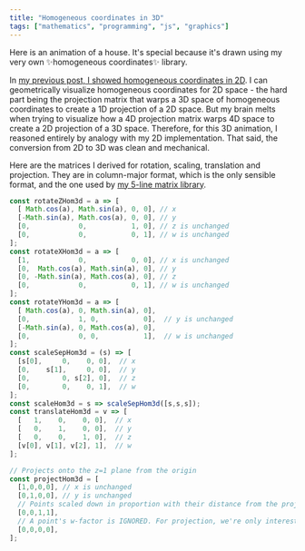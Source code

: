 ```yaml
---
title: "Homogeneous coordinates in 3D"
tags: ["mathematics", "programming", "js", "graphics"]
---
```


Here is an animation of a house.
It's special because it's drawn using my very own ✨homogeneous coordinates✨ library.

<canvas id="anim" style="background-color: rgb(255,255,200); width: 400px; display: block; margin: 0 auto;"></canvas>

In [my previous post, I showed homogeneous coordinates in 2D](/2020/11/28/homogeneous-coordinates-in-2d-from-scratch/).
I can geometrically visualize homogeneous coordinates for 2D space -
the hard part being the projection matrix that warps a 3D space of homogeneous coordinates
to create a 1D projection of a 2D space.
But my brain melts when trying to visualize how a 4D projection matrix 
warps 4D space to create a 2D projection of a 3D space.
Therefore, for this 3D animation, I reasoned entirely by analogy with my 2D implementation.
That said, the conversion from 2D to 3D was clean and mechanical.

Here are the matrices I derived for rotation, scaling, translation and projection.
They are in column-major format,
which is the only sensible format,
and the one used by [my 5-line matrix library](/2020/11/27/a-matrix-library-in-5-lines-of-code/).

```js
const rotateZHom3d = a => [
  [ Math.cos(a), Math.sin(a), 0, 0], // x
  [-Math.sin(a), Math.cos(a), 0, 0], // y
  [0,            0,           1, 0], // z is unchanged
  [0,            0,           0, 1], // w is unchanged
];
const rotateXHom3d = a => [
  [1,            0,           0, 0], // x is unchanged
  [0,  Math.cos(a), Math.sin(a), 0], // y
  [0, -Math.sin(a), Math.cos(a), 0], // z
  [0,            0,           0, 1], // w is unchanged
];
const rotateYHom3d = a => [
  [ Math.cos(a), 0, Math.sin(a), 0],
  [0,            1, 0,           0],  // y is unchanged
  [-Math.sin(a), 0, Math.cos(a), 0],
  [0,            0, 0,           1],  // w is unchanged
];
const scaleSepHom3d = (s) => [ 
  [s[0],     0,    0, 0],  // x 
  [0,    s[1],     0, 0],  // y
  [0,        0, s[2], 0],  // z
  [0,        0,    0, 1],  // w
];
const scaleHom3d = s => scaleSepHom3d([s,s,s]);
const translateHom3d = v => [
  [   1,    0,    0, 0],  // x
  [   0,    1,    0, 0],  // y
  [   0,    0,    1, 0],  // z
  [v[0], v[1], v[2], 1],  // w
];

// Projects onto the z=1 plane from the origin
const projectHom3d = [
  [1,0,0,0], // x is unchanged
  [0,1,0,0], // y is unchanged
  // Points scaled down in proportion with their distance from the projection plane
  [0,0,1,1], 
  // A point's w-factor is IGNORED. For projection, we're only interested in _direction_ from the origin
  [0,0,0,0],
];
```

<script>
  const canvasEl = document.getElementById("anim");
  canvasEl.width = 800;
  canvasEl.height = 500;
  const ctx = canvasEl.getContext("2d");

  const drawLine = line => {
    ctx.beginPath();
    ctx.moveTo(line[0][0], line[0][1]);
    for (const p of line.slice(1)) {
      ctx.lineTo(p[0], p[1]);
    }
    ctx.lineJoin = "bevel";
    ctx.lineWidth = 4;
    ctx.stroke();
  };

  const zipWith = (f, a, b) => a.map((k, i) => f(k, b[i]));

  const vecScale = (n, v) => v.map(c => n*c);
  const vecAdd = (v1, v2) => zipWith((c1,c2)=>c1+c2, v1, v2);
  const matApply = (mat, vec) => zipWith(vecScale, vec, mat).reduce(vecAdd);
  const matMul = (m2, m1) => m1.map(v => matApply(m2,v));

  // Convenience fns
  const matSeq = ms => ms.slice(1).reduce((acc,m) => matMul(m,acc), ms[0]);
  const matApplyToLine = (m, s) => s.map(p => matApply(m, p));
  const matApplyToObject = (m, o) => o.map(f => matApplyToLine(m, f));

  // Done with generic matrix lib
  // Now our 3D homogeneous coordinates lib

  const rotateZHom3d = a => [
    [ Math.cos(a), Math.sin(a), 0, 0], // x
    [-Math.sin(a), Math.cos(a), 0, 0], // y
    [0,            0,           1, 0], // z is unchanged
    [0,            0,           0, 1], // w is unchanged
  ];
  const rotateXHom3d = a => [
    [1,            0,           0, 0], // x is unchanged
    [0,  Math.cos(a), Math.sin(a), 0], // y
    [0, -Math.sin(a), Math.cos(a), 0], // z
    [0,            0,           0, 1], // w is unchanged
  ];
  const rotateYHom3d = a => [
    [ Math.cos(a), 0, Math.sin(a), 0],
    [0,            1, 0,           0],  // y is unchanged
    [-Math.sin(a), 0, Math.cos(a), 0],
    [0,            0, 0,           1],  // w is unchanged
  ];
  const scaleSepHom3d = (s) => [ 
    [s[0],     0,    0, 0],  // x 
    [0,    s[1],     0, 0],  // y
    [0,        0, s[2], 0],  // z
    [0,        0,    0, 1],  // w
  ];
  const scaleHom3d = s => scaleSepHom3d([s,s,s]);
  const translateHom3d = v => [
    [   1,    0,    0, 0],  // x
    [   0,    1,    0, 0],  // y
    [   0,    0,    1, 0],  // z
    [v[0], v[1], v[2], 1],  // w
  ];

  // Projects onto the z=1 plane from the origin
  const projectHom3d = [
    [1,0,0,0], // x is unchanged
    [0,1,0,0], // y is unchanged
    // Points scaled down in proportion with their distance from the projection plane
    [0,0,1,1], 
    // A point's w-factor is IGNORED. For projection, we're only interested in _direction_ from the origin
    [0,0,0,0],
  ];

  const unHom3d = ([x,y,z,w]) => [x/w, y/w, z/w];

  const drawLineHom3d = line => drawLine(line.map(unHom3d));
  const drawObjectHom3d = object => object.forEach(drawLineHom3d);

  const unitSquareXYHom3d = [
    [-0.5, -0.5, 0, 1],
    [ 0.5, -0.5, 0, 1],
    [ 0.5,  0.5, 0, 1],
    [-0.5,  0.5, 0, 1],
    [-0.5, -0.5, 0, 1],
  ];

  const unitCubeFrontLineHom3d = [
    [-0.5, -0.5, 0.5, 1],
    [ 0.5, -0.5, 0.5, 1],
    [ 0.5,  0.5, 0.5, 1],
    [-0.5,  0.5, 0.5, 1],
  ];

  fourSides = side => [
    side,
    matApplyToLine(rotateYHom3d(Math.PI* 1/2), side),
    matApplyToLine(rotateYHom3d(Math.PI     ), side),
    matApplyToLine(rotateYHom3d(Math.PI* 3/2), side),
  ];

  const unitCubeObjectHom3d = fourSides(unitCubeFrontLineHom3d);

  const unitPyramidLineHom3d = [
    [-0.5, -0.5, -0.5, 1],
    [   0,  0.5,    0, 1],
  ];
  const unitPyramidObjectHom3d = fourSides(unitPyramidLineHom3d);

  const houseBody = matApplyToObject(scaleSepHom3d([10, 5, 5]), unitCubeObjectHom3d);
  const houseRoof = matApplyToObject(matSeq([scaleSepHom3d([10, 3, 5]), translateHom3d([0, 4, 0])]), unitPyramidObjectHom3d);
  const housePorch = matApplyToObject(matSeq([scaleSepHom3d([2, 3, 1]), translateHom3d([0, -1, -3])]), unitCubeObjectHom3d);
  const houseChimney = matApplyToObject(matSeq([scaleSepHom3d([1,2,1]), translateHom3d([-3, 4, 0])]), unitCubeObjectHom3d);
  const houseWindow1 = matApplyToObject(matSeq([scaleSepHom3d([1,2,1]), translateHom3d([-3, 0, -2.5])]), [unitSquareXYHom3d]);
  const houseWindow2 = matApplyToObject(matSeq([scaleSepHom3d([1,2,1]), translateHom3d([ 3, 0, -2.5])]), [unitSquareXYHom3d]);
  const houseSceneSpace = [...houseBody, ...houseRoof, ...housePorch, ...houseChimney, ...houseWindow1, ...houseWindow2];

  const garageBody = matApplyToObject(scaleSepHom3d([3, 3, 5]), unitCubeObjectHom3d);
  const garageRoof = matApplyToObject(matSeq([scaleSepHom3d([3, 1, 5]), translateHom3d([0,2,0])]), unitPyramidObjectHom3d);
  const garage = [...garageBody, ...garageRoof];
  const garageSceneSpace = matApplyToObject(matSeq([rotateYHom3d(Math.PI/8), translateHom3d([10, -1, -3])]), garage);

  const scene = [...houseSceneSpace, ...garageSceneSpace];

  const viewProjectionMatrix = matSeq([
    projectHom3d,
    scaleHom3d(600),
    scaleSepHom3d([1, -1, 1]),  // I designed for y-up, but canvas is y-down
    translateHom3d([canvasEl.width/2, canvasEl.height/2, 0]),  // move origin to center of canvas
  ]);

  const onFrame = ts => {
    const spinAndOrbitAnimMatrix = matSeq([
      rotateYHom3d(ts / 500),        // spinning
      translateHom3d([10, 0, 0]),   // spinning off to the right
      rotateYHom3d(ts / 2000),     // spinning, orbiting the origin
      translateHom3d([0, 0, 30]),     // spinning, orbiting the origin, beyond z=1 projection plane
    ]);
  
    const sceneWorldSpaceHom3d = matApplyToObject(spinAndOrbitAnimMatrix, scene);

    canvasEl.width = canvasEl.width; // clear

    ctx.strokeStyle = 'black';
    drawObjectHom3d(matApplyToObject(viewProjectionMatrix, sceneWorldSpaceHom3d));

    window.setTimeout(() => window.requestAnimationFrame(onFrame), 20);
  };

  window.requestAnimationFrame(onFrame);
</script>